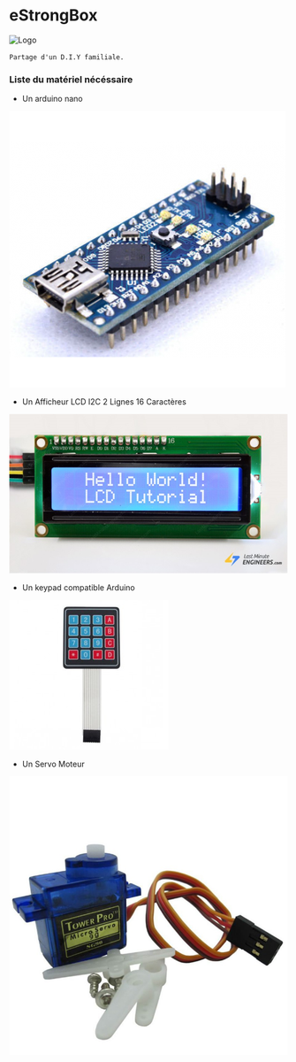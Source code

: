 # eStrongBox


![Logo](https://cdn.icon-icons.com/icons2/2959/PNG/512/safe_strongbox_security_icon_185992.png)


```
Partage d'un D.I.Y familiale.
```

### Liste du matériel nécéssaire

* Un arduino nano

![Logo](img/items/Arduino_Nano_V3_usb_compatible_m.png)


* Un Afficheur LCD I2C 2 Lignes 16 Caractères

![Logo](img/items/Arduino-Tutorial-for-Interfacing-I2C-LCD.jpg)


* Un keypad compatible Arduino

![Logo](img/items/ar-clavier-souple-eco-cs16mc-19399.jpg)


* Un Servo Moteur

![Logo](img/items/micro-servo-tower-pro-sg90.jpg)
